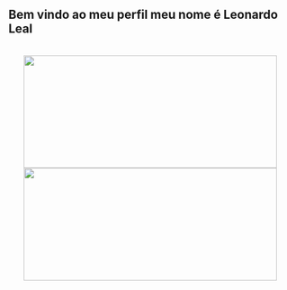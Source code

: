 ## Bem vindo ao meu perfil meu nome é Leonardo Leal
<br>

<div align="center">
  <a href="https://github.com/Leohgb">
      <img height="200em" width="450em" src="https://github-readme-stats.vercel.app/api/top-langs/?username=Leohgb&layout=compact&langs_count=7&theme=midnight-purple"/>
  <img height="200em" width="450em" src="https://github-readme-stats.vercel.app/api?username=Leohgb&show_icons=true&theme=midnight-purple&include_all_commits=true&count_private=true"/>
</div>
